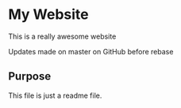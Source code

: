 # My Website

This is a really awesome website

Updates made on master on GitHub before rebase


## Purpose

This file is just a readme file.
